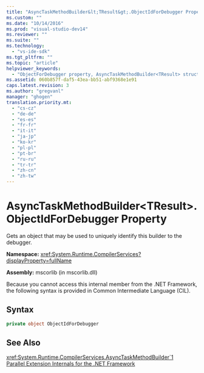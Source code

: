 ```yaml
---
title: "AsyncTaskMethodBuilder&lt;TResult&gt;.ObjectIdForDebugger Property"
ms.custom: ""
ms.date: "10/14/2016"
ms.prod: "visual-studio-dev14"
ms.reviewer: ""
ms.suite: ""
ms.technology: 
  - "vs-ide-sdk"
ms.tgt_pltfrm: ""
ms.topic: "article"
helpviewer_keywords: 
  - "ObjectForDebugger property, AsyncTaskMethodBuilder<TResult> structure [.NET Framework debug engines]"
ms.assetid: 060b857f-daf5-43ea-bb51-abf9368e1e91
caps.latest.revision: 3
ms.author: "gregvanl"
manager: "ghogen"
translation.priority.mt: 
  - "cs-cz"
  - "de-de"
  - "es-es"
  - "fr-fr"
  - "it-it"
  - "ja-jp"
  - "ko-kr"
  - "pl-pl"
  - "pt-br"
  - "ru-ru"
  - "tr-tr"
  - "zh-cn"
  - "zh-tw"
---
```

# AsyncTaskMethodBuilder&lt;TResult&gt;.ObjectIdForDebugger Property
Gets an object that may be used to uniquely identify this builder to the debugger.  
  
 **Namespace:** <xref:System.Runtime.CompilerServices?displayProperty=fullName>  
  
 **Assembly:** mscorlib (in mscorlib.dll)  
  
 Because you cannot access this internal member from the .NET Framework, the following syntax is provided in Common Intermediate Language (CIL).  
  
## Syntax  
  
```c#  
private object ObjectIdForDebugger  
```  
  
## See Also  
 <xref:System.Runtime.CompilerServices.AsyncTaskMethodBuilder`1>   
 [Parallel Extension Internals for the .NET Framework](../extensibility/parallel-extension-internals-for-the-.net-framework.md)